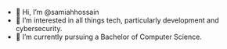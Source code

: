 - 👋 Hi, I’m @samiahhossain
- 👀 I’m interested in all things tech, particularly development and cybersecurity.
- 🌱 I’m currently pursuing a Bachelor of Computer Science.
<!---
- ⚡ New year's resolution 2025: contribute daily.

- 💞️ I’m looking to collaborate on ...
- 📫 How to reach me ...
- 😄 Pronouns: ...
- ⚡ Fun fact: ...
--->

<!---
samiahhossain/samiahhossain is a ✨ special ✨ repository because its `README.md` (this file) appears on your GitHub profile.
You can click the Preview link to take a look at your changes.
--->
